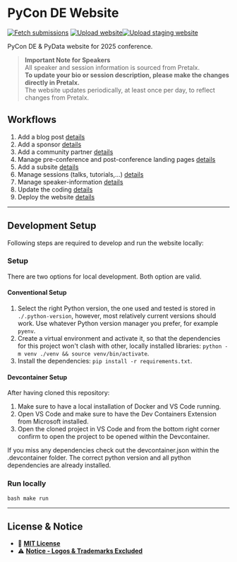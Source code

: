 # PyCon DE Website

[![Fetch submissions](https://github.com/PioneersHub/pyconde-website/actions/workflows/fetch_submissions.yml/badge.svg)](https://github.com/PioneersHub/pyconde-website/actions/workflows/fetch_submissions.yml) [![Upload website](https://github.com/PioneersHub/pyconde-website/actions/workflows/main.yml/badge.svg)](https://github.com/PioneersHub/pyconde-website/actions/workflows/main.yml)[![Upload staging website](https://github.com/PioneersHub/pyconde-website/actions/workflows/development.yml/badge.svg)](https://github.com/PioneersHub/pyconde-website/actions/workflows/development.yml)

PyCon DE &amp; PyData website for 2025 conference.

> **Important Note for Speakers**  
> All speaker and session information is sourced from Pretalx.  
**To update your bio or session description, please make the changes directly in Pretalx.**  
> The website updates periodically, at least once per day, to reflect changes from Pretalx.

## Workflows

1. Add a blog post [details](./docs/blog_post.md)
2. Add a sponsor [details](./docs/sponsors_partners.md)
3. Add a community partner [details](./docs/sponsors_partners.md)
4. Manage pre-conference and post-conference landing pages [details](./docs/landing_pages.md)
5. Add a subsite [details](./docs/subsites.md)
6. Manage sessions (talks, tutorials,…) [details](./docs/pretalx.md)
7. Manage speaker-information [details](./docs/pretalx.md)
8. Update the coding [details](./docs/coding.md)
9. Deploy the website [details](./docs/deployment.md)

---

## Development Setup

Following steps are required to develop and run the website locally:

### Setup

There are two options for local development. Both option are valid.

#### Conventional Setup

1. Select the right Python version, the one used and tested is stored in `./.python-version`, however, most relatively current versions
   should work. Use whatever Python version manager you prefer, for example `pyenv`.
2. Create a virtual environment and activate it, so that the dependencies for this project won't clash with other, locally installed
   libraries: `python -m venv ./venv && source venv/bin/activate`.
3. Install the dependencies: `pip install -r requirements.txt`.

#### Devcontainer Setup

After having cloned this repository:

1. Make sure to have a local installation of Docker and VS Code running.
2. Open VS Code and make sure to have the Dev Containers Extension from Microsoft installed.
3. Open the cloned project in VS Code and from the bottom right corner confirm to open the project to be opened within the Devcontainer.

If you miss any dependencies check out the devcontainer.json within the .devcontainer folder. The correct python version and all python
dependencies are already installed.

### Run locally

``bash
make run
``

--- 

## License & Notice

- 📜 **[MIT License](LICENSE)**
- ⚠️ **[Notice - Logos & Trademarks Excluded](NOTICE.md)**
